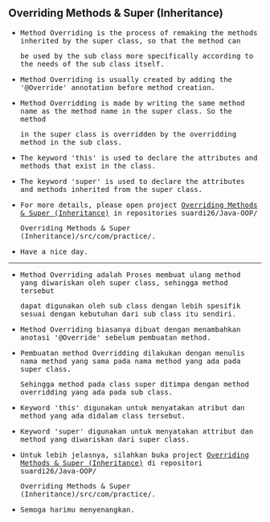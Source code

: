 ## Overriding Methods & Super (Inheritance)

- <samp>Method Overriding is the process of remaking the methods inherited by the super class, so that the method can</samp>
  
  <samp>be used by the sub class more specifically according to the needs of the sub class itself.</samp>
  
- <samp>Method Overriding is usually created by adding the '@Override' annotation before method creation.</samp>

- <samp>Method Overridding is made by writing the same method name as the method name in the super class. So the method</samp> 
  
  <samp>in the super class is overridden by the overridding method in the sub class.</samp>
  
- <samp>The keyword 'this' is used to declare the attributes and methods that exist in the class.</samp>

- <samp>The keyword 'super' is used to declare the attributes and methods inherited from the super class.</samp>

- <samp>For more details, please open project [Overriding Methods & Super (Inheritance)](https://github.com/suardi26/Java-OOP/tree/main/Overriding%20Methods%20%26%20Super%20(Inheritance)/src/com/practice) in repositories suardi26/Java-OOP/</samp>
 
  <samp>Overriding Methods & Super (Inheritance)/src/com/practice/.</samp>

- <samp>Have a nice day.</samp>

---

- <samp>Method Overriding adalah Proses membuat ulang method yang diwariskan oleh super class, sehingga method tersebut</samp>
  
  <samp>dapat digunakan oleh sub class dengan lebih spesifik sesuai dengan kebutuhan dari sub class itu sendiri.</samp>
  
- <samp>Method Overriding biasanya dibuat dengan menambahkan anotasi '@Override' sebelum pembuatan method.</samp>

- <samp>Pembuatan method Overridding dilakukan dengan menulis nama method yang sama pada nama method yang ada pada super class.</samp> 
  
  <samp>Sehingga method pada class super ditimpa dengan method overridding yang ada pada sub class.</samp>
  
- <samp>Keyword 'this' digunakan untuk menyatakan atribut dan method yang ada didalam class tersebut.</samp>

- <samp>Keyword 'super' digunakan untuk menyatakan attribut dan method yang diwariskan dari super class.</samp>

- <samp>Untuk lebih jelasnya, silahkan buka project [Overriding Methods & Super (Inheritance)](https://github.com/suardi26/Java-OOP/tree/main/Overriding%20Methods%20%26%20Super%20(Inheritance)/src/com/practice) di repositori suardi26/Java-OOP/</samp>
 
  <samp>Overriding Methods & Super (Inheritance)/src/com/practice/.</samp>

- <samp>Semoga harimu menyenangkan.</samp>
